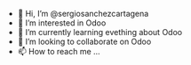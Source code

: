 - 👋 Hi, I’m @sergiosanchezcartagena
- 👀 I’m interested in Odoo 
- 🌱 I’m currently learning evething about Odoo
- 💞️ I’m looking to collaborate on Odoo
- 📫 How to reach me ...

<!---
sergiosanchezcartagena/sergiosanchezcartagena is a ✨ special ✨ repository because its `README.md` (this file) appears on your GitHub profile.
You can click the Preview link to take a look at your changes.
--->
